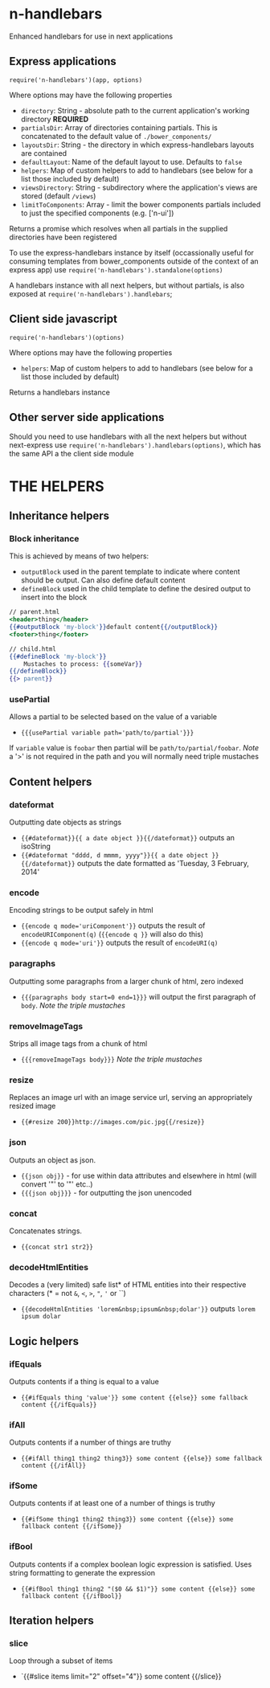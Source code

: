 # n-handlebars

Enhanced handlebars for use in next applications

## Express applications

```
require('n-handlebars')(app, options)
```

Where options may have the following properties

* `directory`: String - absolute path to the current application's working directory **REQUIRED**
* `partialsDir`: Array of directories containing partials. This is concatenated to the default value of `./bower_components/`
* `layoutsDir`: String - the directory in which express-handlebars layouts are contained
* `defaultLayout`: Name of the default layout to use. Defaults to `false`
* `helpers`: Map of custom helpers to add to handlebars (see below for a list those included by default)
* `viewsDirectory`: String - subdirectory where the application's views are stored (default `/views`)
* `limitToComponents`: Array - limit the bower components partials included to just the specified components (e.g. ['n-ui'])

Returns a promise which resolves when all partials in the supplied directories have been registered

To use the express-handlebars instance by itself (occassionally useful for consuming templates from bower_components outside of the context of an express app) use `require('n-handlebars').standalone(options)`

A handlebars instance with all next helpers, but without partials, is also exposed at `require('n-handlebars').handlebars`;

## Client side javascript

```
require('n-handlebars')(options)
```

Where options may have the following properties

* `helpers`: Map of custom helpers to add to handlebars (see below for a list those included by default)

Returns a handlebars instance

## Other server side applications

Should you need to use handlebars with all the next helpers but without next-express use `require('n-handlebars').handlebars(options)`, which has the same API a the client side module


# THE HELPERS

## Inheritance helpers

### Block inheritance
This is achieved by means of two helpers:

- `outputBlock` used in the parent template to indicate where content should be output. Can also define default content
- `defineBlock` used in the child template to define the desired output to insert into the block

```mustache
// parent.html
<header>thing</header>
{{#outputBlock 'my-block'}}default content{{/outputBlock}}
<footer>thing</footer>

// child.html
{{#defineBlock 'my-block'}}
	Mustaches to process: {{someVar}}
{{/defineBlock}}
{{> parent}}
```

### usePartial
Allows a partial to be selected based on the value of a variable
- `{{{usePartial variable path='path/to/partial'}}}`

If `variable` value is `foobar` then partial will be `path/to/partial/foobar`.
*Note* a '>' is not required in the path and you will normally need triple mustaches


## Content helpers

### dateformat
Outputting date objects as strings
- `{{#dateformat}}{{ a date object }}{{/dateformat}}` outputs an isoString
- `{{#dateformat "dddd, d mmmm, yyyy"}}{{ a date object }}{{/dateformat}}` outputs the date formatted as 'Tuesday, 3 February, 2014'

### encode
Encoding strings to be output safely in html
- `{{encode q mode='uriComponent'}}` outputs the result of `encodeURIComponent(q)` (`{{encode q }}` will also do this)
- `{{encode q mode='uri'}}` outputs the result of `encodeURI(q)`

### paragraphs
Outputting some paragraphs from a larger chunk of html, zero indexed
- `{{{paragraphs body start=0 end=1}}}` will output the first paragraph of `body`. *Note the triple mustaches*

### removeImageTags
Strips all image tags from a chunk of html
- `{{{removeImageTags body}}}` *Note the triple mustaches*

### resize
Replaces an image url with an image service url, serving an appropriately resized image
- `{{#resize 200}}http://images.com/pic.jpg{{/resize}}`

### json
Outputs an object as json.
- `{{json obj}}` - for use within data attributes and elsewhere in html (will convert '"' to '&quot;' etc..)
- `{{{json obj}}}` - for outputting the json unencoded

### concat
Concatenates strings.
- `{{concat str1 str2}}`

### decodeHtmlEntities
Decodes a (very limited) safe list* of HTML entities into their respective characters (* = not `&`, `<`, `>`, `"`, `'` or ``)
- `{{decodeHtmlEntities 'lorem&nbsp;ipsum&nbsp;dolar'}}` outputs `lorem ipsum dolar`

## Logic helpers

### ifEquals
Outputs contents if a thing is equal to a value
- `{{#ifEquals thing 'value'}} some content {{else}} some fallback content {{/ifEquals}}`

### ifAll
Outputs contents if a number of things are truthy
- `{{#ifAll thing1 thing2 thing3}} some content {{else}} some fallback content {{/ifAll}}`

### ifSome
Outputs contents if at least one of a number of things is truthy
- `{{#ifSome thing1 thing2 thing3}} some content {{else}} some fallback content {{/ifSome}}`

### ifBool
Outputs contents if a complex boolean logic expression is satisfied. Uses string formatting to generate the expression
- `{{#ifBool thing1 thing2 "($0 && $1)"}} some content {{else}} some fallback content {{/ifBool}}`


## Iteration helpers

### slice
Loop through a subset of items
- `{{#slice items limit="2" offset="4"}} some content {{/slice}}
